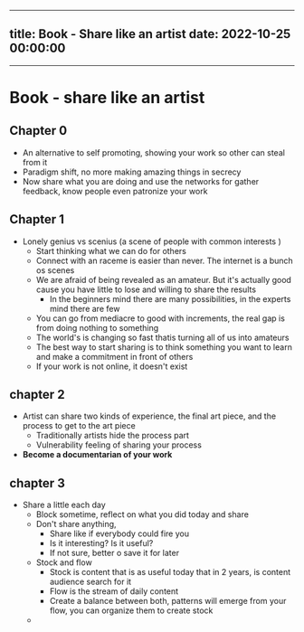 
---
title: Book - Share like an artist
date: 2022-10-25 00:00:00
---
---


# Book - share like an artist
## Chapter 0
- An alternative to self promoting, showing your work so other can steal from it
- Paradigm shift, no more making amazing things in secrecy
- Now share what you are doing and use the networks for gather feedback, know people even patronize your work

## Chapter 1

- Lonely genius vs scenius (a scene of people with common interests )
	- Start thinking what we can do for others
	- Connect with an raceme is easier than never. The internet is a bunch os scenes
	- We are afraid of being revealed as an amateur. But it's actually good cause you have little to lose and willing to share the results
		- In the beginners mind there are many possibilities, in the experts mind there are few
	- You can go from mediacre to good with increments, the real gap is from doing nothing to something 
	- The world's is changing so fast thatis turning all of us into amateurs
	- The best way to start sharing is to think something you want to learn and make a commitment in front of others
	- If your work is not online, it doesn't exist
## chapter 2
- Artist can share two kinds of experience, the final art piece, and the process to get to the art piece
	- Traditionally artists hide the process part
	- Vulnerability feeling of sharing your process 
- **Become a documentarian of your work**

## chapter 3

- Share a little each day
	- Block sometime, reflect on what you did today and share
	- Don't share anything, 
		- Share like if everybody could fire you
		- Is it interesting? Is it useful?
		- If not sure, better o save it for later
	- Stock and flow
		- Stock is content that is as useful today that in 2 years, is content audience search for it
		- Flow is the stream of daily content
		- Create a balance between both, patterns will emerge from your flow, you can organize them to create stock
	- 